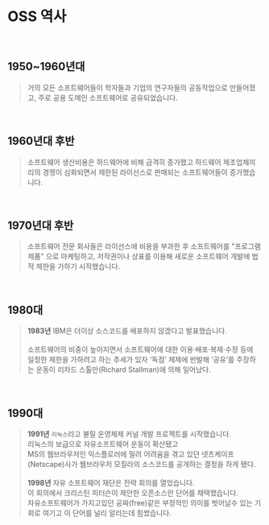 OSS 역사
========
<br>

## 1950~1960년대
>거의 모든 소프트웨어들이 학자들과 기업의 연구자들의 공동작업으로 만들어졌고, 
>주로 공용 도메인 소프트웨어로 공유되었습니다.
<br>

## 1960년대 후반
>소프트웨어 생산비용은 하드웨어에 비해 급격히 증가했고 
>하드웨어 제조업체끼리의 경쟁이 심화되면서 제한된 라이선스로 판매되는 소프트웨어들이 증가했습니다.
<br>

## 1970년대 후반
>소프트웨어 전문 회사들은 라이선스에 비용을 부과한 후 소프트웨어를 "프로그램 제품" 으로 마케팅하고, 
>저작권이나 상표를 이용해 새로운 소프트웨어 개발에 법적 제한을 가하기 시작했습니다.
<br>

## 1980대
> __1983년__ IBM은 더이상 소스코드를 배포하지 않겠다고 발표했습니다.<br><br>
> 소프트웨어의 비중이 높아지면서 소프트웨어에 대한 이용·배포·복제·수정 등에 일정한 제한을 가하려고 하는 추세가 있자 
> ‘독점’ 체제에 반발해 ‘공유’를 주장하는 운동이 리차드 스톨만(Richard Stallman)에 의해 일어났다.
<br>

## 1990대
> __1991년__  `리눅스`라고 불릴 운영체제 커널 개발 프로젝트를 시작했습니다.<br>
>리눅스의 보급으로 자유소프트웨어 운동이 확산됐고<br>
>MS의 웹브라우저인 익스플로러에 밀려 어려움을 겪고 있던 넷츠케이프(Netscape)사가 웹브라우저 모질라의 소스코드를 공개하는 결정을 하게 됐다.<br><br>
>__1998년__ 자유 소프트웨어 재단은 전략 회의를 열었습니다.<br>
>이 회의에서 크리스틴 피터슨이 제안한 오픈소스란 단어를 채택했습니다.<br>
>자유소프트웨어가 가지고있던 공짜(free)같은 부정적인 의미를 벗어날수 있는 기회로 여기고 이 단어를 널리 알리는데 힘썼습니다.<br>
